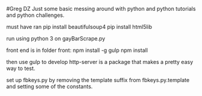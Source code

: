#Greg DZ
Just some basic messing around with python and python tutorials and python challenges.

must have ran
pip install beautifulsoup4
pip install html5lib

run using python 3 on gayBarScrape.py

front end is in folder front:
  npm install -g gulp
  npm install

  then use gulp to develop
  http-server is a package that makes a pretty easy way to test.


set up fbkeys.py by removing the template suffix from fbkeys.py.template and setting some of the constants.
